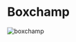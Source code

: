 # Boxchamp

![boxchamp](https://github.com/priyanshishah20/Boxchamp/assets/92794107/aa8209d4-944d-4b93-aee8-f13efa28115b)
